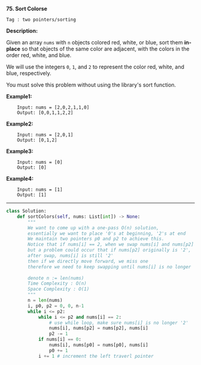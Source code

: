 **75. Sort Colorse**

```Tag : two pointers/sorting```

**Description:**

Given an array ```nums``` with ```n``` objects colored red, white, or blue, sort them **in-place** so that objects of the same color are adjacent, with the colors in the order red, white, and blue.

We will use the integers ```0```, ```1```, and ```2``` to represent the color red, white, and blue, respectively.

You must solve this problem without using the library's sort function.

**Example1:**

		Input: nums = [2,0,2,1,1,0]
		Output: [0,0,1,1,2,2]

**Example2:**

		Input: nums = [2,0,1]
		Output: [0,1,2]

**Example3:**

		Input: nums = [0]
		Output: [0]

**Example4:**

		Input: nums = [1]
		Output: [1]

-----------

```python
class Solution:
    def sortColors(self, nums: List[int]) -> None:
        """
        We want to come up with a one-pass O(n) solution,
        essentially we want to place '0's at beginning, '2's at end
        We maintain two pointers p0 and p2 to achieve this.
        Notice that if nums[i] == 2, when we swap nums[i] and nums[p2]
        but a problem could occur that if nums[p2] originally is '2', 
        after swap, nums[i] is still '2'
        then if we directly move forward, we miss one
        therefore we need to keep swapping until nums[i] is no longer '2'
		
		denote n := len(nums)
		Time Complexity : O(n)
		Space Complexity : O(1)
        """
        n = len(nums)
        i, p0, p2 = 0, 0, n-1
        while i <= p2:
            while i <= p2 and nums[i] == 2:
                # use while loop, make sure nums[i] is no longer '2'
                nums[i], nums[p2] = nums[p2], nums[i]
                p2 -= 1
            if nums[i] == 0:
                nums[i], nums[p0] = nums[p0], nums[i]
                p0 += 1
            i += 1 # increment the left traverl pointer
```